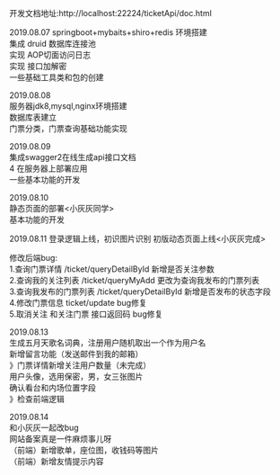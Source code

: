 开发文档地址:http://localhost:22224/ticketApi/doc.html<br>

2019.08.07
springboot+mybaits+shiro+redis 环境搭建<br>
集成 druid 数据库连接池<br>
实现 AOP切面访问日志<br>
实现 接口加解密<br>
一些基础工具类和包的创建<br>


2019.08.08<br>
服务器jdk8,mysql,nginx环境搭建<br>
数据库表建立<br>
门票分类，门票查询基础功能实现<br>

2019.08.09<br>
集成swagger2在线生成api接口文档<br>4
在服务器上部署应用<br>
一些基本功能的开发<br>

2019.08.10<br>
静态页面的部署<小灰灰同学><br>
基本功能的开发<br>

2019.08.11
登录逻辑上线，初识图片识别
初版动态页面上线<小灰灰完成><br>

修改后端bug:<br>
1.查询门票详情  /ticket/queryDetailById 新增是否关注参数<br>
2.查询我的关注列表  /ticket/queryMyAdd 更改为查询我发布的门票列表<br>
3.查询我发布的门票列表 /ticket/queryDetailById 新增是否发布的状态字段<br>
4.修改门票信息 ticket/update bug修复<br>
5.取消关注 和关注门票 接口返回码 bug修复<br>


2019.08.13<br>
生成五月天歌名词典，注册用户随机取出一个作为用户名<br>
新增留言功能（发送邮件到我的邮箱）<br>
》门票详情新增关注用户数量（未完成）<br>
用户头像，选用保密，男，女三张图片<br>
确认看台和内场位置字段<br>
》检查前端逻辑<br>

2019.08.14<br>
和小灰灰一起改bug<br>
网站备案真是一件麻烦事儿呀<br>
（前端）新增歌单，座位图，收钱码等图片<br>
（前端）新增友情提示内容<br>

